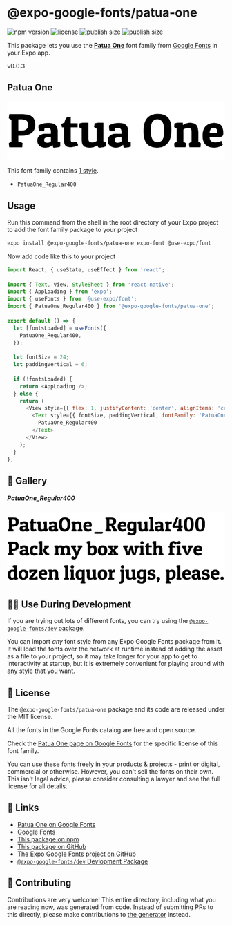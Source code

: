 # @expo-google-fonts/patua-one

![npm version](https://flat.badgen.net/npm/v/@expo-google-fonts/patua-one)
![license](https://flat.badgen.net/github/license/expo/google-fonts)
![publish size](https://flat.badgen.net/packagephobia/install/@expo-google-fonts/patua-one)
![publish size](https://flat.badgen.net/packagephobia/publish/@expo-google-fonts/patua-one)

This package lets you use the [**Patua One**](https://fonts.google.com/specimen/Patua+One) font family from [Google Fonts](https://fonts.google.com/) in your Expo app.

v0.0.3

## Patua One

![Patua One](./font-family.png)

This font family contains [1 style](#-gallery).

- `PatuaOne_Regular400`

## Usage

Run this command from the shell in the root directory of your Expo project to add the font family package to your project
```sh
expo install @expo-google-fonts/patua-one expo-font @use-expo/font
```

Now add code like this to your project
```js
import React, { useState, useEffect } from 'react';

import { Text, View, StyleSheet } from 'react-native';
import { AppLoading } from 'expo';
import { useFonts } from '@use-expo/font';
import { PatuaOne_Regular400 } from '@expo-google-fonts/patua-one';

export default () => {
  let [fontsLoaded] = useFonts({
    PatuaOne_Regular400,
  });

  let fontSize = 24;
  let paddingVertical = 6;

  if (!fontsLoaded) {
    return <AppLoading />;
  } else {
    return (
      <View style={{ flex: 1, justifyContent: 'center', alignItems: 'center' }}>
        <Text style={{ fontSize, paddingVertical, fontFamily: 'PatuaOne_Regular400' }}>
          PatuaOne_Regular400
        </Text>
      </View>
    );
  }
};

```

## 🔡 Gallery

##### PatuaOne_Regular400
![PatuaOne_Regular400](./b23d7030cb223723e1ea6fe64ca5799ae86a5c9c7d7343dfce539e574a5004d0.ttf.png)


## 👩‍💻 Use During Development

If you are trying out lots of different fonts, you can try using the [`@expo-google-fonts/dev` package](https://github.com/expo/google-fonts/tree/master/font-packages/dev#readme).

You can import *any* font style from any Expo Google Fonts package from it. It will load the fonts
over the network at runtime instead of adding the asset as a file to your project, so it may take longer
for your app to get to interactivity at startup, but it is extremely convenient
for playing around with any style that you want.

## 📖 License

The `@expo-google-fonts/patua-one` package and its code are released under the MIT license.

All the fonts in the Google Fonts catalog are free and open source.

Check the [Patua One page on Google Fonts](https://fonts.google.com/specimen/Patua+One) for the specific license of this font family.

You can use these fonts freely in your products & projects - print or digital, commercial or otherwise. However, you can't sell the fonts on their own. This isn't legal advice, please consider consulting a lawyer and see the full license for all details.

## 🔗 Links

- [Patua One on Google Fonts](https://fonts.google.com/specimen/Patua+One)
- [Google Fonts](https://fonts.google.com/)
- [This package on npm](https://www.npmjs.com/package/@expo-google-fonts/patua-one)
- [This package on GitHub](https://github.com/expo/google-fonts/tree/master/font-packages/patua-one)
- [The Expo Google Fonts project on GitHub](https://github.com/expo/google-fonts)
- [`@expo-google-fonts/dev` Devlopment Package](https://github.com/expo/google-fonts/tree/master/font-packages/dev)


## 🤝 Contributing

Contributions are very welcome! This entire directory, including what you are reading now, was generated from code. Instead of submitting PRs to this directly, please make contributions to [the generator](https://github.com/expo/google-fonts/tree/master/packages/generator) instead.
